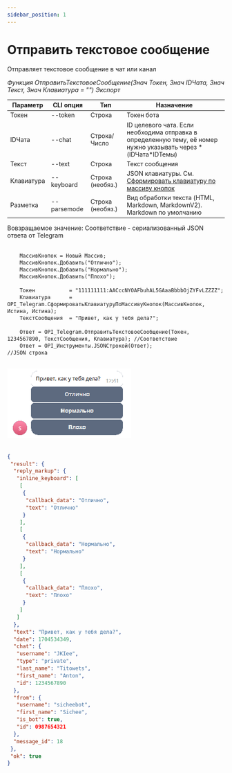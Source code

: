 ```yaml
---
sidebar_position: 1
---
```


# Отправить текстовое сообщение
Отправляет текстовое сообщение в чат или канал


*Функция ОтправитьТекстовоеСообщение(Знач Токен, Знач IDЧата, Знач Текст, Знач Клавиатура = "") Экспорт*

  | Параметр | CLI опция | Тип | Назначение |
  |-|-|-|-|
  | Токен | --token | Строка | Токен бота |
  | IDЧата | --chat | Строка/Число | ID целевого чата. Если необходима отправка в определенную тему, её номер нужно указывать через * (IDЧата*IDТемы) |
  | Текст | --text | Строка | Текст сообщения |
  | Клавиатура | --keyboard | Строка (необяз.) | JSON клавиатуры. См. [Сформировать клавиатуру по массиву кнопок](./Sformirovat-klaviaturu-po-massivu-knopok) |
  | Разметка | --parsemode | Строка (необяз.) | Вид обработки текста (HTML, Markdown, MarkdownV2). Markdown по умолчанию |
  
  Вовзращаемое значение: Соответствие - сериализованный JSON ответа от Telegram

```bsl title="Пример кода"
	
	МассивКнопок = Новый Массив;
	МассивКнопок.Добавить("Отлично");
	МассивКнопок.Добавить("Нормально");
	МассивКнопок.Добавить("Плохо");
	
	Токен           = "111111111:AACccNYOAFbuhAL5GAaaBbbbOjZYFvLZZZZ";
	Клавиатура      = OPI_Telegram.СформироватьКлавиатуруПоМассивуКнопок(МассивКнопок, Истина, Истина);
	ТекстСообщения  = "Привет, как у тебя дела?";
 	
	Ответ = OPI_Telegram.ОтправитьТекстовоеСообщение(Токен, 1234567890, ТекстСообщения, Клавиатура); //Соответствие
	Ответ = OPI_Инструменты.JSONСтрокой(Ответ);                                                      //JSON строка
	
```

![Результат](img/4.png)

```json title="Результат"

{
 "result": {
  "reply_markup": {
   "inline_keyboard": [
    [
     {
      "callback_data": "Отлично",
      "text": "Отлично"
     }
    ],
    [
     {
      "callback_data": "Нормально",
      "text": "Нормально"
     }
    ],
    [
     {
      "callback_data": "Плохо",
      "text": "Плохо"
     }
    ]
   ]
  },
  "text": "Привет, как у тебя дела?",
  "date": 1704534349,
  "chat": {
   "username": "JKIee",
   "type": "private",
   "last_name": "Titowets",
   "first_name": "Anton",
   "id": 1234567890
  },
  "from": {
   "username": "sicheebot",
   "first_name": "Sichee",
   "is_bot": true,
   "id": 0987654321
  },
  "message_id": 18
 },
 "ok": true
}

```
